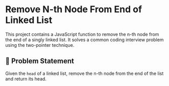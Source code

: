 # Remove N-th Node From End of Linked List

This project contains a JavaScript function to remove the n-th node from the end of a singly linked list. It solves a common coding interview problem using the two-pointer technique.

## 🧠 Problem Statement

Given the `head` of a linked list, remove the n-th node from the end of the list and return its head.


